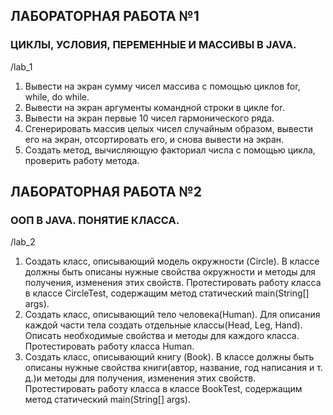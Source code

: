 ## ЛАБОРАТОРНАЯ РАБОТА №1
### ЦИКЛЫ, УСЛОВИЯ, ПЕРЕМЕННЫЕ И МАССИВЫ В JAVA.
/lab_1

1. Вывести на экран сумму чисел массива с помощью циклов for,
while, do while.
2. Вывести на экран аргументы командной строки в цикле for.
3. Вывести на экран первые 10 чисел гармонического ряда.
4. Сгенерировать массив целых чисел случайным образом, вывести
его на экран, отсортировать его, и снова вывести на экран.
5. Создать метод, вычисляющую факториал числа с помощью
цикла, проверить работу метода.

## ЛАБОРАТОРНАЯ РАБОТА №2
### ООП В JAVA. ПОНЯТИЕ КЛАССА.
/lab_2

1. Создать класс, описывающий модель окружности (Circle). В классе
должны быть описаны нужные свойства окружности и методы для
получения, изменения этих свойств. Протестировать работу класса в
классе CircleTest, содержащим метод статический main(String[] args).
2. Создать класс, описывающий тело человека(Human). Для описания
каждой части тела создать отдельные классы(Head, Leg, Hand).
Описать необходимые свойства и методы для каждого класса.
Протестировать работу класса Human.
3. Создать класс, описывающий книгу (Book). В классе должны быть
описаны нужные свойства книги(автор, название, год написания и т.
д.)и методы для получения, изменения этих свойств. Протестировать
работу класса в классе BookTest, содержащим метод статический
main(String[] args).
